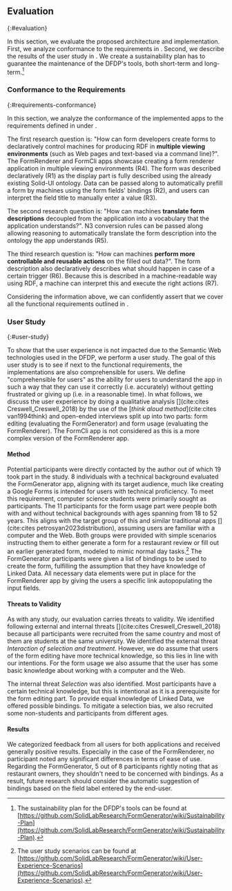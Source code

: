 ## Evaluation
{:#evaluation}

In this section, we evaluate the proposed architecture and implementation.
First, we analyze conformance to the requirements in [](#requirements-conformance).
Second, we describe the results of the user study in [](#user-study).
We create a sustainability plan has to guarantee the maintenance of the DFDP's tools, both short-term and long-term.[^SustainabilityPlan]

[^SustainabilityPlan]: The sustainability plan for the DFDP's tools can be found at [https://github.com/SolidLabResearch/FormGenerator/wiki/Sustainability-Plan](https://github.com/SolidLabResearch/FormGenerator/wiki/Sustainability-Plan).


### Conformance to the Requirements
{:#requirements-conformance}

In this section, we analyze the conformance of the implemented apps to the requirements defined in [](#requirements-table) under [](#requirements).

The first research question is: "How can form developers create forms to declaratively control machines for producing RDF in **multiple viewing environments** (such as Web pages and text-based via a command line)?".
The FormRenderer and FormCli apps showcase creating a form renderer application in multiple viewing environments (R4).
The form was described declaratively (R1) as the display part is fully described using the already existing Solid-UI ontology.
Data can be passed along to automatically prefill a form by machines using the form fields' bindings (R2), and users can interpret the field title to manually enter a value (R3).

The second research question is: "How can machines **translate form descriptions** decoupled from the application into a vocabulary that the application understands?".
N3 conversion rules can be passed along allowing reasoning to automatically translate the form description into the ontology the app understands (R5).

The third research question is: "How can machines **perform more controllable and reusable actions** on the filled out data?".
The form description also declaratively describes what should happen in case of a certain trigger (R6).
Because this is described in a machine-readable way using RDF, a machine can interpret this and execute the right actions (R7).

Considering the information above, we can confidently assert that we cover all the functional requirements outlined in [](#requirements-table).


### User Study
{:#user-study}

To show that the user experience is not impacted due to the Semantic Web technologies used in the DFDP, we perform a user study.
The goal of this user study is to see if next to the functional requirements, the implementations are also comprehensible for users.
We define "comprehensible for users" as the ability for users to understand the app in such a way that they can use it correctly (i.e. accurately) without getting frustrated or giving up (i.e. in a reasonable time).
In what follows, we discuss the user experience by doing a qualitative analysis [](cite:cites Creswell_Creswell_2018) by the use of the [_think aloud method_](cite:cites van1994think) and open-ended interviews split up into two parts: form editing (evaluating the FormGenerator) and form usage (evaluating the FormRenderer).
The FormCli app is not considered as this is a more complex version of the FormRenderer app.

#### Method

Potential participants were directly contacted by the author out of which 19 took part in the study.
8 individuals with a technical background evaluated the FormGenerator app, aligning with its target audience, much like creating a Google Forms is intended for users with technical proficiency.
To meet this requirement, computer science students were primarily sought as participants.
The 11 participants for the form usage part were people both with and without technical backgrounds with ages spanning from 18 to 52 years.
This aligns with the target group of this and similar traditional apps [](cite:cites petrosyan2023distribution), assuming users are familiar with a computer and the Web.
Both groups were provided with simple scenarios instructing them to either generate a form for a restaurant review or fill out an earlier generated form, modeled to mimic normal day tasks.[^UserStudies]
The FormGenerator participants were given a list of bindings to be used to create the form, fulfilling the assumption that they have knowledge of Linked Data.
All necessary data elements were put in place for the FormRenderer app by giving the users a specific link autopopulating the input fields.

[^UserStudies]: The user study scenarios can be found at [https://github.com/SolidLabResearch/FormGenerator/wiki/User-Experience-Scenarios](https://github.com/SolidLabResearch/FormGenerator/wiki/User-Experience-Scenarios).


#### Threats to Validity

As with any study, our evaluation carries threats to validity. We identified following external and internal threats [](cite:cites Creswell_Creswell_2018) because all participants were recruited from the same country and most of them are students at the same university.
We identified the external threat *Interaction of selection and treatment*.
However, we do assume that users of the form editing have more technical knowledge, so this lies in line with our intentions.
For the form usage we also assume that the user has some basic knowledge about working with a computer and the Web.

The internal threat *Selection* was also identified.
Most participants have a certain technical knowledge, but this is intentional as it is a prerequisite for the form editing part.
To provide equal knowledge of Linked Data, we offered possible bindings.
To mitigate a selection bias, we also recruited some non-students and participants from different ages.


#### Results

We categorized feedback from all users for both applications and received generally positive results.
Especially in the case of the FormRenderer, no participant noted any significant differences in terms of ease of use.
Regarding the FormGenerator, 5 out of 8 participants rightly noting that as restaurant owners, they shouldn't need to be concerned with bindings.
As a result, future research should consider the automatic suggestion of bindings based on the field label entered by the end-user.

